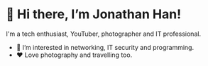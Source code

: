 # 👋 Hi there, I’m Jonathan Han!
I'm a tech enthusiast, YouTuber, photographer and IT professional.
- 👀 I’m interested in networking, IT security and programming.
- ❤️ Love photography and travelling too.
